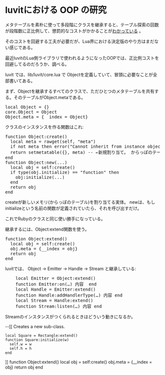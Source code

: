 luvitにおける OOP の研究
====

メタテーブルを素朴に使って多段階にクラスを継承すると、テーブル探索の回数が段階数に正比例して、懲罰的なコストがかかることが[わかっている](https://github.com/kengonakajima/blog/blob/master/articles/luaoo.md) 。

そのコストを回避する工夫が必要だが、Lua界における決定版のやり方はまだない感じである。

最近luvitのLua側ライブラリで使われるようになったOOPでは、正比例コストを回避してるのだろうか、調べる。

luvit では、lib/luvit/core.lua で Objectを定義していて、冒頭に必要なことが全部書いてある。

まず、Objectを継承するすべてのクラスで、ただひとつのメタテーブルを共有する。そのテーブルがObject.metaである。

<pre>
local Object = {}core.Object = ObjectObject.meta = {__index = Object}</pre>

クラスのインスタンスを作る関数はこれ:<pre>
function Object:create()  local meta = rawget(self, "meta")  if not meta then error("Cannot inherit from instance object") end  return setmetatable({}, meta) -- ←新規割り当て。 からっぽのテーブルにメタテーブルmetaを設定してそれを返す。end
function Object:new(...)  local obj = self:create()  if type(obj.initialize) == "function" then    obj:initialize(...)  end  return objend</pre>
createが新しいメモリ(からっぽのテーブル)を割り当てる実体。
newは、もし initializeという名前の関数が定義されていたら、それを呼び出すだけ。

これでRubyのクラスと同じ使い勝手になっている。

継承するには、Object:extend関数を使う。

<pre>
function Object:extend()  local obj = self:create()  obj.meta = {__index = obj}  return objend
</pre>





luvitでは、
Object -> Emitter -> Handle -> Stream と継承している:
<pre>    local Emitter = Object:extend()
	function Emitter:on(…) 内容  end
    local Handle = Emitter:extend()
    function Handle:addHandlerType(…) 内容 end
    local Stream = Handle:extend()
    function Stream:listen(…) 内容 end
</pre>

Streamのインスタンスがつくられるときはどういう動きになるか。
--[[Creates a new sub-class.    local Square = Rectangle:extend()    function Square:initialize(w)      self.w = w      self.h = h    end]]function Object:extend()  local obj = self:create()  obj.meta = {__index = obj}  return objend
